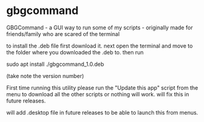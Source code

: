 # gbgcommand
GBGCommand - a GUI way to run some of my scripts - originally made for friends/family who are scared of the terminal 

to install the .deb file first download it.
next open the terminal and move to the folder where you downloaded the .deb to.
then run 

sudo apt install ./gbgcommand_1.0.deb

(take note the version number)

First time running this utility please run the "Update this app" script from the menu to download all the other scripts or nothing will work.
  will fix this in future releases.
  
will add .desktop file in future releases to be able to launch this from menus.
